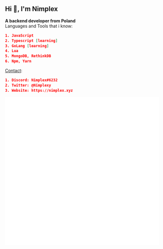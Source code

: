 ## Hi 👋, I'm Nimplex<br/>
**A backend developer from Poland**<br/>
Languages and Tools that i know:
```json
1. JavaScript
2. Typescript [learning]
3. GoLang [learning]
4. Lua
5. MongoDB, RethinkDB
6. Npm, Yarn
```
[Contact](https://nimplex.xyz/contact):
```json
1. Discord: Nimplex#6232
2. Twitter: @Nimplexy
3. Website: https://nimplex.xyz
```
![Metrics](https://github.com/Nimplex/Nimplex/blob/master/github-metrics.svg)
